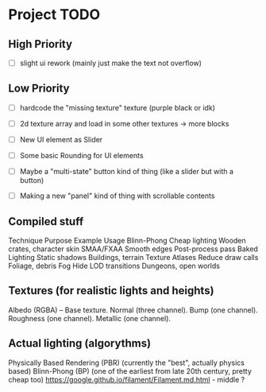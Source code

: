 
# Project TODO  

## High Priority  
- [ ] slight ui rework (mainly just make the text not overflow)

## Low Priority  
- [ ] hardcode the "missing texture" texture (purple black or idk)
- [ ] 2d texture array and load in some other textures -> more blocks
- [ ] New UI element as Slider
- [ ] Some basic Rounding for UI elements
- [ ] Maybe a "multi-state" button kind of thing (like a slider but with a button)
- [ ] Making a new "panel" kind of thing with scrollable contents


## Compiled stuff

Technique	Purpose	Example 	Usage
Blinn-Phong	Cheap lighting		Wooden crates, character skin
SMAA/FXAA	Smooth edges		Post-process pass
Baked Lighting	Static shadows		Buildings, terrain
Texture Atlases	Reduce draw calls	Foliage, debris
Fog		Hide LOD transitions	Dungeons, open worlds
 
## Textures (for realistic lights and heights)
Albedo (RGBA) – Base texture.
Normal (three channel).
Bump (one channel).
Roughness (one channel).
Metallic (one channel).

## Actual lighting (algorythms)
Physically Based Rendering (PBR) (currently the "best", actually physics based)
Blinn-Phong (BP) (one of the earliest from late 20th century, pretty cheap too)
https://google.github.io/filament/Filament.md.html - middle ?
